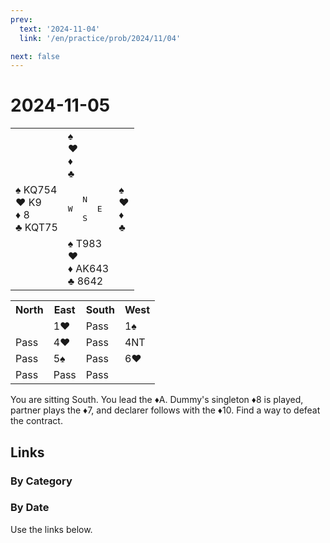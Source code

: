 ```yaml
---
prev:
  text: '2024-11-04'
  link: '/en/practice/prob/2024/11/04'

next: false
---
```


# 2024-11-05

<table class="deal">
	<tr>
		<td></td>
		<td>♠ <br>♥ <br>♦ <br>♣ </td>
		<td></td>
	</tr>
	<tr>
		<td>♠ KQ754<br>♥ K9<br>♦ 8<br>♣ KQT75</td>
		<td><pre>   N<br>W     E<br>   S</pre></td>
		<td>♠ <br>♥ <br>♦ <br>♣ </td>
	</tr>
	<tr>
		<td></td>
		<td>♠ T983<br>♥ <br>♦ AK643<br>♣ 8642</td>
		<td></td>
	</tr>
</table>

<table class="auction">
	<tr>
		<th>North</th>
		<th>East</th>
		<th>South</th>
		<th>West</th>
	</tr>
	<tr>
		<td></td>
		<td>1♥</td>
		<td>Pass</td>
		<td>1♠</td>
	</tr>
	<tr>
		<td>Pass</td>
		<td>4♥</td>
		<td>Pass</td>
		<td>4NT</td>
	</tr>
	<tr>
		<td>Pass</td>
		<td>5♠</td>
		<td>Pass</td>
		<td>6♥</td>
	</tr>
	<tr>
		<td>Pass</td>
		<td>Pass</td>
		<td>Pass</td>
		<td></td>
	</tr>
</table>

You are sitting South. You lead the ♦A. Dummy's singleton ♦8 is played, partner plays the ♦7, and declarer follows with the ♦10. Find a way to defeat the contract.

## Links

[<Badge type="tip" text="Check Solution"/>](/en/learning/prob/2024/11/05)

### By Category

[<Badge type="tip" text="<--"/>](/en/practice/prob/2024/11/01)
[<Badge type="tip" text="Calendar"/>](/en/practice/calendar/2024/11)
[<Badge type="info" text="-->"/>](/en/practice/prob/2024/11/05#links)

### By Date

Use the links below.